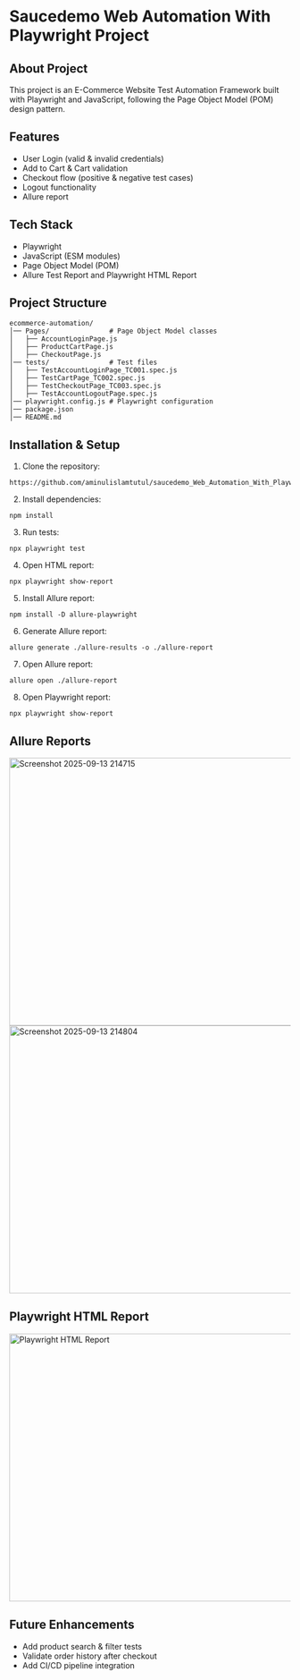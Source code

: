 # **Saucedemo Web Automation With Playwright Project**
## About Project
This project is an E-Commerce Website Test Automation Framework built with Playwright and JavaScript, following the Page Object Model (POM) design pattern.
## Features
- User Login (valid & invalid credentials)
- Add to Cart & Cart validation
- Checkout flow (positive & negative test cases)
- Logout functionality
- Allure report
## Tech Stack
- Playwright
- JavaScript (ESM modules)
- Page Object Model (POM)
- Allure Test Report and Playwright HTML Report
## Project Structure
```
ecommerce-automation/
│── Pages/               # Page Object Model classes
│   ├── AccountLoginPage.js
│   ├── ProductCartPage.js
│   ├── CheckoutPage.js
│── tests/               # Test files
│   ├── TestAccountLoginPage_TC001.spec.js
│   ├── TestCartPage_TC002.spec.js
│   ├── TestCheckoutPage_TC003.spec.js
│   ├── TestAccountLogoutPage.spec.js
│── playwright.config.js # Playwright configuration
│── package.json
│── README.md
```
## Installation & Setup
1. Clone the repository:
```console
https://github.com/aminulislamtutul/saucedemo_Web_Automation_With_Playwright_Project.git
```
2. Install dependencies:
```console
npm install
```
3. Run tests:
```console
npx playwright test
```
4. Open HTML report:
```console
npx playwright show-report
```
5. Install Allure report:
```console
npm install -D allure-playwright
```
6. Generate Allure report:
```console
allure generate ./allure-results -o ./allure-report
```
7. Open Allure report:
```console
allure open ./allure-report
```
8. Open Playwright report:
```console
npx playwright show-report
```
## Allure Reports
<img width="949" height="479" alt="Screenshot 2025-09-13 214715" src="https://github.com/user-attachments/assets/ce254722-faa3-49a8-b0b9-d15e6193bb0e" />
<img width="947" height="479" alt="Screenshot 2025-09-13 214804" src="https://github.com/user-attachments/assets/6cba4e62-42ad-4afa-a884-afe54617e164" />

## Playwright HTML Report
<img width="949" height="479" alt="Playwright HTML Report" src="https://github.com/user-attachments/assets/6ad89806-595a-4b66-8864-6cb17f9d756f" />


## Future Enhancements
- Add product search & filter tests
- Validate order history after checkout
- Add CI/CD pipeline integration




